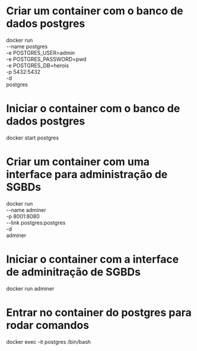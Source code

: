 # Criar um container com o banco de dados postgres

docker run \
 --name postgres \
 -e POSTGRES_USER=admin \
 -e POSTGRES_PASSWORD=pwd \
 -e POSTGRES_DB=herois \
 -p 5432:5432 \
 -d \
 postgres

# Iniciar o container com o banco de dados postgres

docker start postgres

# Criar um container com uma interface para administração de SGBDs

docker run \
 --name adminer \
 -p 8001:8080 \
 --link postgres:postgres \
 -d \
 adminer

# Iniciar o container com a interface de adminitração de SGBDs

docker run adminer

# Entrar no container do postgres para rodar comandos

docker exec -it postgres /bin/bash
